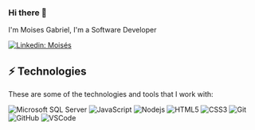 ### Hi there 👋

I'm Moises Gabriel,  I'm a Software Developer

[![Linkedin: Moisés](https://img.shields.io/badge/-Linkedin-blue?style=flat-square&logo=Linkedin&logoColor=white&link=https:https://www.linkedin.com/in/mois%C3%A9s-gabriel-2a393b211/)](https://www.linkedin.com/in/mois%C3%A9s-gabriel-2a393b211/)

## ⚡ Technologies

These are some of the technologies and tools that I work with:

![Microsoft SQL Server](https://img.shields.io/badge/-SQL%20Server-CC2927?style=flat-square&logo=microsoft-sql-server&logoColor=white)
![JavaScript](https://img.shields.io/badge/-JavaScript-black?style=flat-square&logo=javascript)
![Nodejs](https://img.shields.io/badge/-Nodejs-339933?style=flat-square&logo=Node.js&logoColor=white)
![HTML5](https://img.shields.io/badge/-HTML5-E34F26?style=flat-square&logo=html5&logoColor=white)
![CSS3](https://img.shields.io/badge/-CSS3-1572B6?style=flat-square&logo=css3)
![Git](https://img.shields.io/badge/-Git-black?style=flat-square&logo=git)
![GitHub](https://img.shields.io/badge/-GitHub-181717?style=flat-square&logo=github)
![VSCode](https://img.shields.io/badge/-VSCode-007ACC?style=flat-square&logo=visual-studio-code&logoColor=white)

